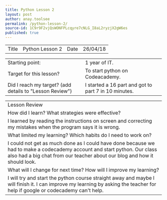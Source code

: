 ```yaml
---
title: Python Lesson 2
layout: post
author: anay.toolsee
permalink: /python-lesson-2/
source-id: 1C9r9F2vjQsWONFPLcqyre7cNLG_I8aL2ryzjX2gW6es
published: true
---
```

<table>
  <tr>
    <td>Title
</td>
    <td>Python Lesson 2
</td>
    <td>Date
</td>
    <td>26/04/18
</td>
  </tr>
</table>


<table>
  <tr>
    <td>Starting point:
</td>
    <td>1 year of IT.
</td>
  </tr>
  <tr>
    <td>Target for this lesson?
</td>
    <td>To start python on Codeacademy.
</td>
  </tr>
  <tr>
    <td>Did I reach my target? 
(add details to "Lesson Review")
</td>
    <td>I started a 16 part and got to part 7 in 10 minutes.
</td>
  </tr>
</table>


<table>
  <tr>
    <td>Lesson Review
</td>
  </tr>
  <tr>
    <td>How did I learn? What strategies were effective? 
</td>
  </tr>
  <tr>
    <td>I learned by reading the instructions on screen and correcting my mistakes when the program says it is wrong.
</td>
  </tr>
  <tr>
    <td>What limited my learning? Which habits do I need to work on? 
</td>
  </tr>
  <tr>
    <td>I could not get as much done as I could have done because we had to make a codecademy account and start python. Our class also had a big chat from our teacher about our blog and how it should look.
</td>
  </tr>
  <tr>
    <td>What will I change for next time? How will I improve my learning?
</td>
  </tr>
  <tr>
    <td>I will try and start the python course straight away and maybe I will finish it. I can improve my learning by asking the teacher for help if google or codecademy can't help.
</td>
  </tr>
</table>



